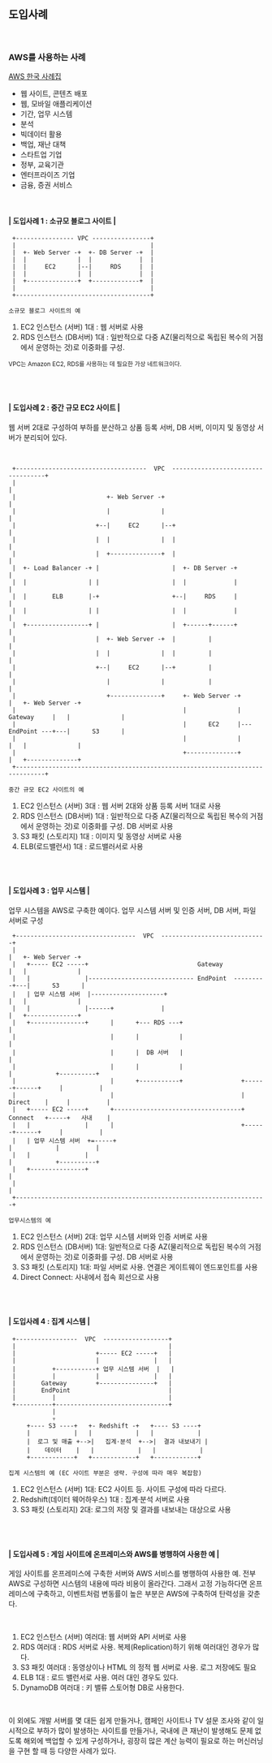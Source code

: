 ## 도입사례

<br/>

### AWS를 사용하는 사례

[AWS 한국 사례집](https://aws.amazon.com/ko/blogs/korea/now-available-aws-korean-customer-cases/)

- 웹 사이트, 콘텐츠 배포
- 웹, 모바일 애플리케이션
- 기간, 업무 시스템
- 분석
- 빅데이터 활용
- 백업, 재난 대책
- 스타트업 기업
- 정부, 교육기관
- 엔터프라이즈 기업
- 금융, 증권 서비스

<br/>

#### | 도입사례 1 : 소규모 블로그 사이트 |

```
 +---------------- VPC ----------------+
 |                                     |
 |  +- Web Server -+  +- DB Server -+  |
 |  |              |  |             |  |
 |  |     EC2      |--|     RDS     |  |
 |  |              |  |             |  |
 |  +--------------+  +-------------+  |
 |                                     |
 +-------------------------------------+

소규모 블로그 사이트의 예
```

1. EC2 인스턴스 (서버) 1대 : 웹 서버로 사용
2. RDS 인스턴스 (DB서버) 1대 : 일반적으로 다중 AZ(물리적으로 독립된 복수의 거점에서 운영하는 것)로 이중화를 구성.

<small>VPC는 Amazon EC2, RDS를 사용하는 데 필요한 가상 네트워크이다.</small>

<br/><br/>


#### | 도입사례 2 : 중간 규모 EC2 사이트 |

웹 서버 2대로 구성하여 부하를 분산하고 상품 등록 서버, DB 서버, 이미지 및 동영상 서버가 분리되어 있다.

<br/>

```
 +------------------------------------  VPC  -----------------------------------+
 |                                                                              |
 |                         +- Web Server -+                                     |
 |                         |              |                                     |
 |                      +--|     EC2      |--+                                  |
 |                      |  |              |  |                                  |
 |                      |  +--------------+  |                                  |
 |  +- Load Balancer -+ |                    |  +- DB Server -+                 |
 |  |                 | |                    |  |             |                 |
 |  |       ELB       |-+                    +--|     RDS     |                 |
 |  |                 | |                    |  |             |                 |
 |  +-----------------+ |                    |  +------+------+                 |
 |                      |  +- Web Server -+  |         |                        |
 |                      |  |              |  |         |                        |
 |                      +--|     EC2      |--+         |                        |
 |                         |              |            |                        |
 |                         +--------------+     +- Web Server -+                |   +- Web Server -+
 |                                              |              |    Gateway     |   |              |
 |                                              |      EC2     |--- EndPoint ---+---|      S3      |
 |                                              |              |                |   |              |
 |                                              +--------------+                |   +--------------+
 +------------------------------------------------------------------------------+

중간 규모 EC2 사이트의 예
```

1. EC2 인스턴스 (서버) 3대 : 웹 서버 2대와 상품 등록 서버 1대로 사용
2. RDS 인스턴스 (DB서버) 1대 : 일반적으로 다중 AZ(물리적으로 독립된 복수의 거점에서 운영하는 것)로 이중화를 구성. DB 서버로 사용
3. S3 패킷 (스토리지) 1대 : 이미지 및 동영상 서버로 사용
4. ELB(로드밸런서) 1대 : 로드밸러서로 사용

<br/><br/>

#### | 도입사례 3 : 업무 시스템 |

업무 시스템을 AWS로 구축한 예이다. 업무 시스템 서버 및 인증 서버, DB 서버, 파일 서버로  구성


```
 +---------------------------------  VPC  -----------------------------+
 |                                                                     |   +- Web Server -+
 |   +----- EC2 -----+                              Gateway            |   |              |
 |   |               |----------------------------- EndPoint  ---------+---|      S3      |
 |   | 업무 시스템 서버  |--------------------+                            |   |              |
 |   |               |------+             |                            |   +--------------+
 |   +---------------+      |      +--- RDS ---+                       |
 |                          |      |           |                       |
 |                          |      |  DB 서버   |                       |
 |                          |      |           |                       |            +----------+
 |                          |      +-----------+                +------+------+     |          |
 |                          |                                   |   Direct    |     |          |
 |   +----- EC2 -----+      +-----------------------------------+   Connect   +-----+   사내    |
 |   |               |      |                                   +------+------+     |          |
 |   | 업무 시스템 서버  +=-----+                                          |            |          |
 |   |               |                                                 |            +----------+
 |   +---------------+                                                 | 
 |                                                                     |
 +---------------------------------------------------------------------+

업무시스템의 예
```

1. EC2 인스턴스 (서버) 2대: 업무 시스템 서버와 인증 서버로 사용
2. RDS 인스턴스 (DB서버) 1대: 일반적으로 다중 AZ(물리적으로 독립된 복수의 거점에서 운영하는 것)로 이중화를 구성. DB 서버로 사용
3. S3 패킷 (스토리지) 1대: 파일 서버로 사용. 연결은 게이트웨이 엔드포인트를 사용
4. Direct Connect: 사내에서 접속 회선으로 사용


<br/><br/>

#### | 도입사례 4 : 집계 시스템 |


```
 +-----------------  VPC  ------------------+
 |                                          |
 |                      +----- EC2 -----+   |
 |                      |               |   |
 |          +-----------+ 업무 시스템 서버  |   |
 |          |           |               |   |
 |       Gateway        +---------------+   |
 |       EndPoint                           |
 |          |                               |     
 +----------+-------------------------------+
            |
            ▿
     +---- S3 ----+   +- Redshift -+   +---- S3 ----+ 
     |            |   |            |   |            |
     |  로그 및 매출 +-->|   집계·분석  +-->|  결과 내보내기 |
     |    데이터    |   |            |   |            |
     +------------+   +------------+   +------------+

집계 시스템의 예 (EC 사이트 부분은 생략. 구성에 따라 매우 복잡함)
```

1. EC2 인스턴스 (서버) 1대: EC2 사이트 등. 사이트 구성에 따라 다르다.
2. Redshift(데이터 웨어하우스) 1대 : 집계·분석 서버로 사용
3. S3 패킷 (스토리지) 2대: 로그의 저장 및 결과를 내보내는 대상으로 사용


<br/><br/>

#### | 도입사례 5 : 게임 사이트에 온프레미스와 AWS를 병행하여 사용한 예 |

게임 사이트를 온프레미스에 구축한 서버와 AWS 서비스를 병행하여 사용한 예.
전부 AWS로 구성하면 시스템의 내용에 따라 비용이 올라간다.
그래서 고정 가능하다면 온프레미스에 구축하고, 이벤트처럼 변동률이 높은 부분은 AWS에 구축하여 탄력성을 갖춘다.

<br/>

1. EC2 인스턴스 (서버) 여러대: 웹 서버와 API 서버로 사용
2. RDS 여러대 : RDS 서버로 사용. 복제(Replication)하기 위해 여러대인 경우가 많다.
3. S3 패킷 여러대 : 동영상이나 HTML 의 정적 웹 서버로 사용. 로그 저장에도 필요
4. ELB 1대 : 로드 밸런서로 사용. 여러 대인 경우도 있다.
5. DynamoDB 여러대 : 키 밸류 스토어형 DB로 사용한다.


<br/>

이 외에도 개발 서버를 몇 대든 쉽게 만들거나, 캠페인 사이트나 TV 설문 조사와 같이 일시적으로 부하가 많이 발생하는 사이트를 만들거나, 국내에 큰 재난이 발생해도 문제 없도록 해외에 백업할 수 있게 구성하거나, 굉장히 많은 계산 능력이 필요로 하는 머신러닝을 구현 할 때 등 다양한 사례가 있다.








